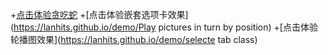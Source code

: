 +[点击体验贪吃蛇](https://lanhits.github.io/demo/Snake)
+[点击体验嵌套选项卡效果](https://lanhits.github.io/demo/Play pictures in turn by position)
+[点击体验轮播图效果](https://lanhits.github.io/demo/selecte tab class)
